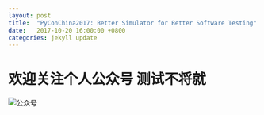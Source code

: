 ```yaml
---
layout: post
title:  "PyConChina2017: Better Simulator for Better Software Testing"
date:   2017-10-20 16:00:00 +0800
categories: jekyll update
---
```


# 欢迎关注个人公众号 **测试不将就**

![公众号](https://slxiao.github.io/imgs/wechat.png)